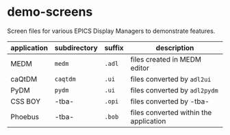 # demo-screens

Screen files for various EPICS Display Managers to demonstrate features.

application | subdirectory | suffix | description
--- | --- | --- | ---
MEDM | `medm` | `.adl` | files created in MEDM editor
caQtDM | `caqtdm` | `.ui` | files converted by `adl2ui`
PyDM | `pydm` | `.ui` | files converted by `adl2pydm`
CSS BOY | -tba- | `.opi` | files converted by -tba-
Phoebus | -tba- | `.bob` | files converted within the application
